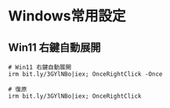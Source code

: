 Windows常用設定
===

## Win11 右鍵自動展開
```
# Win11 右鍵自動展開
irm bit.ly/3GYlNBo|iex; OnceRightClick -Once

# 復原
irm bit.ly/3GYlNBo|iex; OnceRightClick
```